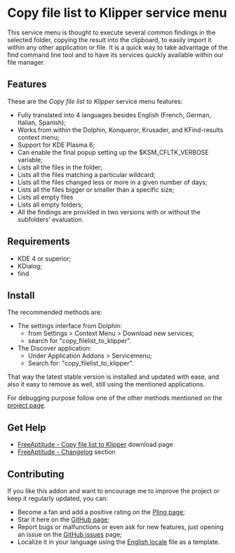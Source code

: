 # Copy file list to Klipper service menu

This service menu is thought to execute several common findings in the selected
folder, copying the result into the clipboard, to easily import it within any
other application or file.
It is a quick way to take advantage of the find command line tool and to have its
services quickly available within our file manager.

## Features

These are the *Copy file list to Klipper* service menu features:
- Fully translated into 4 languages besides English
  (French, German, Italian, Spanish);
- Works from within the Dolphin, Konqueror, Krusader, and KFind-results context menu;
- Support for KDE Plasma 6;
- Can enable the final popup setting up the $KSM_CFLTK_VERBOSE variable;
- Lists all the files in the folder;
- Lists all the files matching a particular wildcard;
- Lists all the files changed less or more in a given number of days;
- Lists all the files bigger or smaller than a specific size;
- Lists all empty files
- Lists all empty folders;
- All the findings are provided in two versions with or without the subfolders' evaluation.

## Requirements

- KDE 4 or superior;
- KDialog;
- find

## Install

The recommended methods are:
- The settings interface from Dolphin:
  * from Settings > Context Menu > Download new services;
  * search for "copy_filelist_to_klipper".
- The Discover application:
  * Under Application Addons > Servicemenu;
  * Search for: "copy_filelist_to_klipper".

That way the latest stable version is installed and updated with ease,
and also it easy to remove as well, still using the mentioned applications.

For debugging purpose follow one of the other methods mentioned on the [project page][installation].

## Get Help

- [FreeAptitude - Copy file list to Klipper][download] download page
- [FreeAptitude - Changelog][changelog] section

## Contributing

If you like this addon and want to encourage me to improve the project or keep it
regularly updated, you can:
- Become a fan and add a positive rating on the [Pling page][pling];
- Star it here on the [GitHub page][github];
- Report bugs or malfunctions or even ask for new features, just opening an issue
  on the [GitHub issues][issues] page;
- Localize it in your language using the [English locale][locale] file as a template.

[download]: https://freeaptitude.altervista.org/downloads/copy-filelist-to-klipper.html "Copy file list to Klipper download page on FreeAptitude"
[changelog]: https://freeaptitude.altervista.org/downloads/copy-filelist-to-klipper.html#changelog "Copy file list to Klipper changelog on FreeAptitude"
[installation]: https://freeaptitude.altervista.org/downloads/copy-filelist-to-klipper.html#installation "Copy file list to Klipper installation on FreeAptitude"
[pling]: https://pling.com/p/1807034/ "Copy file list to Klipper page on Pling"
[github]: https://github.com/fabiomux/kde-servicemenus "KDE ServiceMenus page on GitHub"
[issues]: https://github.com/fabiomux/kde-servicemenus/issues "KDE ServiceMenus issues page on GitHub"
[locale]: https://github.com/fabiomux/kde-servicemenus/blob/main/_locale/copy_filelist_to_klipper/en.yaml "English localization file to use as template"
[contributing]: https://github.com/fabiomux/kde-servicemenus#contributing "How to contribute to the Copy file list to Klipper project"
[§]: # "Generated by servicemenu_generator"
